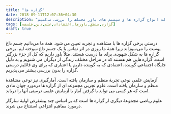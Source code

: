```yaml
---
title: "گزاره ها"
date: 2018-09-11T12:07:36+04:30
description: "اعتقادات هر فردی مجموعه ای از گزاره ها است که آنها را درست می‌پندارد. در این مقاله انواع گزاره ها و سیستم های باور مختلف را بررسی می‌کنیم"
tags: [گزاره,منطق,باورها,اعتقادات,علم,دین,فلسفه]
draft: true
---
```

درستی برخی گزاره ها با مشاهده و تجربه تعیین می شود. همهٔ ما می‌دانیم جسم داغ پوست را می‌سوزاند زیرا همهٔ ما روزی در اثر تماس با یک جسم داغ سوخته ایم. برخی گزاره ها به شکل شهودی برای ما درست هستند، مثلاً باور داریم که کل از جزء بزرگتر است. گزاره هایی هم هستند که در مراحل مختلف زندگی از دیگران می شنویم و به دلیل جایگاه اجتماعی گوینده، اعتمادی که به گوینده داریم یا اعتباری که برای وی قائلیم درستی گزاره را بدون بررسی بیشتر می پذیریم.

آزمایش علمی نوعی تجربهٔ منظم و سازمان یافته است. آمارگیری نیز نوعی مشاهدهٔ منظم و سازمان یافته است. علوم تجربی مجموعه ای از گزاره ها درمورد جهان مادی است که هر کسی می تواند با گرفتن آمار یا آزمایش علمی درستی آنها را دریابد.

علوم ریاضی مجموعهٔ دیگری از گزاره ها است که بر اساس چند پیشفرض اولیهٔ سازگار درمورد مفاهیم انتزاعی استنتاج می شوند.
